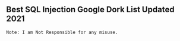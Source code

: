 ## Best SQL Injection Google Dork List Updated 2021

``Note: I am Not Responsible for any misuse.``

